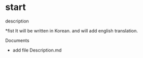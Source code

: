 # start
description

*fist It will be written in Korean. and will add english translation.

Documents 
- add file Description.md

